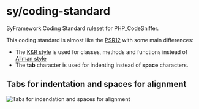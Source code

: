 # sy/coding-standard
SyFramework Coding Standard ruleset for PHP_CodeSniffer.

This coding standard is almost like the [PSR12](https://www.php-fig.org/psr/psr-12/) with some main differences:
- The [K&R style](https://en.wikipedia.org/wiki/Indentation_style#K&R_style) is used for classes, methods and functions instead of [Allman style](https://en.wikipedia.org/wiki/Indentation_style#Allman_style)
- The **tab** character is used for indenting instead of **space** characters.

## Tabs for indentation and spaces for alignment

<img alt="Tabs for indendation and spaces for alignment" src="https://user-images.githubusercontent.com/1608813/202404207-09884293-00bd-4061-8156-821ef0cf1113.png">

